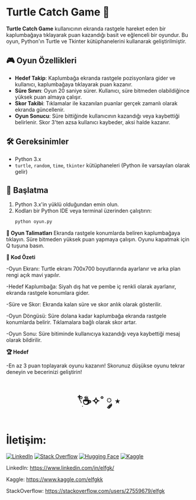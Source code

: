 
# Turtle Catch Game 🐢

**Turtle Catch Game** kullanıcının ekranda rastgele hareket eden bir kaplumbağaya tıklayarak puan kazandığı basit ve eğlenceli bir oyundur. Bu oyun, Python'ın Turtle ve Tkinter kütüphanelerini kullanarak geliştirilmiştir.

## 🎮 Oyun Özellikleri

- **Hedef Takip**: Kaplumbağa ekranda rastgele pozisyonlara gider ve kullanıcı, kaplumbağaya tıklayarak puan kazanır.
- **Süre Sınırı**: Oyun 20 saniye sürer. Kullanıcı, süre bitmeden olabildiğince yüksek puan almaya çalışır.
- **Skor Takibi**: Tıklamalar ile kazanılan puanlar gerçek zamanlı olarak ekranda güncellenir.
- **Oyun Sonucu**: Süre bittiğinde kullanıcının kazandığı veya kaybettiği belirlenir. Skor 3'ten azsa kullanıcı kaybeder, aksi halde kazanır.

## 🛠️ Gereksinimler

- Python 3.x
- `turtle`, `random`, `time`, `tkinter` kütüphaneleri (Python ile varsayılan olarak gelir)

## 🚀 Başlatma

1. Python 3.x'in yüklü olduğundan emin olun.
2. Kodları bir Python IDE veya terminal üzerinden çalıştırın:
   ```bash
   python oyun.py


**🎲 Oyun Talimatları**
Ekranda rastgele konumlarda beliren kaplumbağaya tıklayın.
Süre bitmeden yüksek puan yapmaya çalışın.
Oyunu kapatmak için Q tuşuna basın.


**📄 Kod Özeti**

-Oyun Ekranı: Turtle ekranı 700x700 boyutlarında ayarlanır ve arka plan rengi açık mavi yapılır.

-Hedef Kaplumbağa: Siyah dış hat ve pembe iç renkli olarak ayarlanır, ekranda rastgele konumlara gider.

-Süre ve Skor: Ekranda kalan süre ve skor anlık olarak gösterilir.

-Oyun Döngüsü: Süre dolana kadar kaplumbağa ekranda rastgele konumlarda belirir. Tıklamalara bağlı olarak skor artar.

-Oyun Sonu: Süre bitiminde kullanıcıya kazandığı veya kaybettiği mesaj olarak bildirilir.

**🏆 Hedef**

-En az 3 puan toplayarak oyunu kazanın! Skorunuz düşükse oyunu tekrar deneyin ve becerinizi geliştirin!



<h1 align="center"> 𓍢ִ໋☕️✧˚ ༘ ⋆ </h1>

<h1> İletişim: </h1>

[![LinkedIn](https://img.shields.io/badge/LinkedIn-0A66C2?style=for-the-badge&logo=linkedin&logoColor=white)](https://www.linkedin.com/in/elfgk/)
[![Stack Overflow](https://img.shields.io/badge/StackOverflow-FE7A16?style=for-the-badge&logo=stackoverflow&logoColor=white)](https://stackoverflow.com/users/27559679/elfgk)
[![Hugging Face](https://img.shields.io/badge/HuggingFace-9C30FF?style=for-the-badge&logo=huggingface&logoColor=white)](https://huggingface.co/elfgk)
[![Kaggle](https://img.shields.io/badge/Kaggle-20BEFF?style=for-the-badge&logo=kaggle&logoColor=white)](https://www.kaggle.com/elfgkk)

LinkedIn: https://www.linkedin.com/in/elfgk/

Kaggle: https://www.kaggle.com/elfgkk

StackOverflow: https://stackoverflow.com/users/27559679/elfgk

